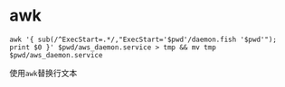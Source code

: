  

# awk

```shell
awk '{ sub(/^ExecStart=.*/,"ExecStart='$pwd'/daemon.fish '$pwd'"); print $0 }' $pwd/aws_daemon.service > tmp && mv tmp  $pwd/aws_daemon.service
```

使用`awk`替换行文本
